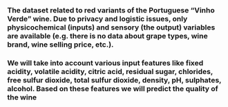 ### The dataset related to red variants of the Portuguese “Vinho Verde” wine. Due to privacy and logistic issues, only physicochemical (inputs) and sensory (the output) variables are available (e.g. there is no data about grape types, wine brand, wine selling price, etc.).
### We will take into account various input features like fixed acidity, volatile acidity, citric acid, residual sugar, chlorides, free sulfur dioxide, total sulfur dioxide, density, pH, sulphates, alcohol. Based on these features we will predict the quality of the wine
